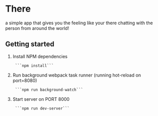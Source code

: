 # There

a simple app that gives you the feeling like your there chatting with the person
from around the world!

## Getting started

1. Install NPM dependencies 

        ```npm install```

2. Run background webpack task runner (running hot-reload on port=8080)

        ```npm run background-watch```

3. Start server on PORT 8000

        ```npm run dev-server```


